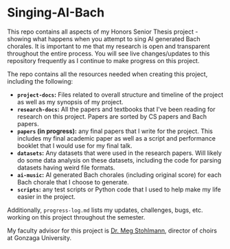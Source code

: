 # Singing-AI-Bach

This repo contains all aspects of my Honors Senior Thesis project - showing what happens when you attempt to sing AI generated Bach chorales. It is important to me that my research is open and transparent throughout the entire process. You will see live changes/updates to this repository frequently as I continue to make progress on this project.

The repo contains all the resources needed when creating this project, including the following:

* **`project-docs`:** Files related to overall structure and timeline of the project as well as my synopsis of my project.
* **`research-docs`:** All the papers and textbooks that I've been reading for research on this project. Papers are sorted by CS papers and Bach papers. 
* **`papers` (in progress):** any final papers that I write for the project. This includes my final academic paper as well as a script and performance booklet that I would use for my final talk.
* **`datasets`:** Any datasets that were used in the research papers. Will likely do some data analysis on these datasets, including the code for parsing datasets having weird file formats.
* **`ai-music`:** AI generated Bach chorales (including original score) for each Bach chorale that I choose to generate.
* **`scripts`:** any test scripts or Python code that I used to help make my life easier in the project.

Additionally, `progress-log.md` lists my updates, challenges, bugs, etc. working on this project throughout the semester.

My faculty advisor for this project is [Dr. Meg Stohlmann](), director of choirs at Gonzaga University.